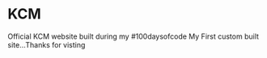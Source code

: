 # KCM
Official KCM website
built during my #100daysofcode
My First custom built site...Thanks for visting

